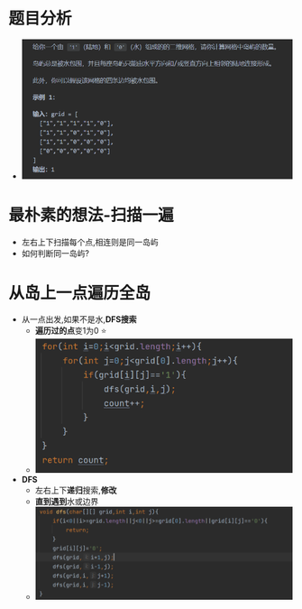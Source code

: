 # 题目分析
- ![](attachments/Pasted%20image%2020230208190600.png)

# 最朴素的想法-扫描一遍
- 左右上下扫描每个点,相连则是同一岛屿
- 如何判断同一岛屿?
# 从岛上一点遍历全岛
- 从一点出发,如果不是水,**DFS搜索**
	- **遍历过的点**变1为0 ⭐
	- ![](attachments/Pasted%20image%2020230209235554.png)
- **DFS**
	- 左右上下**递归**搜索,**修改**
	- **直到遇到**水或边界
	- ![](attachments/Pasted%20image%2020230209235744.png)